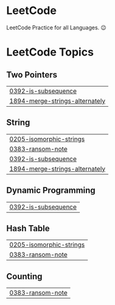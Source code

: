 # LeetCode
LeetCode Practice for all Languages. 😉

<!---LeetCode Topics Start-->
# LeetCode Topics
## Two Pointers
|  |
| ------- |
| [0392-is-subsequence](https://github.com/afnanahmadtariq/LeetCode/tree/master/0392-is-subsequence) |
| [1894-merge-strings-alternately](https://github.com/afnanahmadtariq/LeetCode/tree/master/1894-merge-strings-alternately) |
## String
|  |
| ------- |
| [0205-isomorphic-strings](https://github.com/afnanahmadtariq/LeetCode/tree/master/0205-isomorphic-strings) |
| [0383-ransom-note](https://github.com/afnanahmadtariq/LeetCode/tree/master/0383-ransom-note) |
| [0392-is-subsequence](https://github.com/afnanahmadtariq/LeetCode/tree/master/0392-is-subsequence) |
| [1894-merge-strings-alternately](https://github.com/afnanahmadtariq/LeetCode/tree/master/1894-merge-strings-alternately) |
## Dynamic Programming
|  |
| ------- |
| [0392-is-subsequence](https://github.com/afnanahmadtariq/LeetCode/tree/master/0392-is-subsequence) |
## Hash Table
|  |
| ------- |
| [0205-isomorphic-strings](https://github.com/afnanahmadtariq/LeetCode/tree/master/0205-isomorphic-strings) |
| [0383-ransom-note](https://github.com/afnanahmadtariq/LeetCode/tree/master/0383-ransom-note) |
## Counting
|  |
| ------- |
| [0383-ransom-note](https://github.com/afnanahmadtariq/LeetCode/tree/master/0383-ransom-note) |
<!---LeetCode Topics End-->